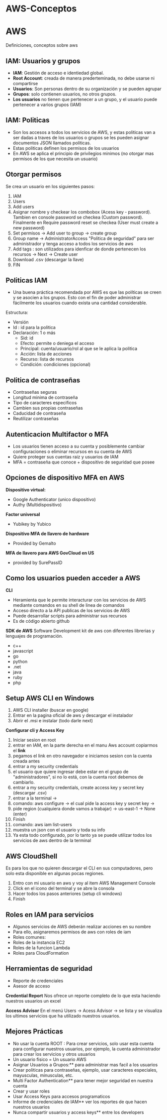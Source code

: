 # AWS-Conceptos
# AWS
Definiciones, conceptos sobre aws

## IAM: Usuarios y grupos

* **IAM**: Gestión de acceso e identiedad global.
* **Root Account**: creada de manera prederteminada, no debe usarse ni compartirse
* **Usuarios**: Son personas dentro de su organización y se pueden agrupar
* **Grupos**: solo contienen usuarios, no otros grupos.
* **Los usuarios** no tienen que pertenecer a un grupo, y el usuario puede pertenecer a varios grupos
(IAM)

## IAM: Politicas
* Son los accesos a todos los servicios de AWS, y estas politicas van a ser dadas a traves de los usuarios o grupos se les pueden asignar documentos JSON llamados políticas.
* Estas politicas definen los permisos de los usuarios
* En AWS se aplica el principio de privilegios minimos (no otorgar mas permisos de los que necesita un usuario)

## Otorgar permisos
Se crea un usuario en los siguientes pasos:

1. IAM
2. Users
3. Add users
4. Asignar nombre y checkear los combobox (Acess key - password). Tambien en console password se checkea (Custom  password). Finalmente en Require password reset se checkea (User must create a new password)
5. Set permisos -> Add user to group -> create group
6. Group name -> AdministratorAccess "Politica de seguridad" para ser administrador y tenga acceso a todos los servicios de aws
7. Add tags : son utilizados para idenficar de donde pertenecen los recursos -> Next -> Create user
8. Download .csv (descargar la llave)
9. FIN

## Politicas IAM
* Una buena práctica recomendada por AWS es que las políticas se creen y se asocien a los grupos. Esto con el fin de poder administrar fácilmente los usuarios cuando exista una cantidad considerable.

Estructura:
* Versión
* Id : id para la politica
* Declaración: 1 o más
  * Sid: id
  * Efecto: permite o deniega el acceso
  * Principal: cuenta/usuario/rol al que se le aplica la politica
  * Acción: lista de acciones
  * Recurso: lista de recursos
  * Condición: condiciones (opcional)
 
## Politica de contraseñas
 * Contraseñas seguras
 * Longitud minima de contraseña
 * Tipo de caracteres especificos
 * Cambien sus propias contraseñas
 * Caducidad de contraseña
 * Reutilizar contraseñas

##  Autenticacion Multifactor o MFA
* Los usuarios tienen acceso a su cuenta y posiblemente cambiar configuraciones o eliminar recursos en su cuenta de AWS
* Quiere proteger sus cuentas raiz y usuarios de IAM
* MFA = contraseña que conoce + dispositivo de seguridad que posee

## Opciones de dispositivo MFA en AWS
**Dispositivo virtual:**
 * Google Authenticator (unico dispositivo)
 * Authy (Multidispositivo)
 
**Factor universal**
 * Yubikey by Yubico
 
**Dispositivo MFA de llavero de hardware**
 * Provided by Gemalto
 
 **MFA de llavero para AWS GovCloud en US**
 * provided by SurePassID

## Como los usuarios pueden acceder a AWS

**CLI**
* Heramienta que le permite interacturar con los servicios de AWS mediante comandos en su shell de linea de comandos
* Acceso directo a la API publicas de los servicios de AWS
* Puede desarrollar scripts para administrar sus recursos
* Es de código abierto github

**SDK de AWS**
Software Development kit de aws con diferentes librerias y lenguajes de programación.
* c++
* javascript
* go
* python
* .net
* java
* ruby
* php

## Setup AWS CLI en Windows

1. AWS CLI installer (buscar en google)
2. Entrar en la pagina oficial de aws y descargar el instalador
3. Abrir el .msi e instalar (todo darle next)

**Configurar cli y Access Key**
1. Iniciar sesion en root
2. entrar en IAM, en la parte derecha en el manu Aws account copiarmos el **link** 
3. pegamos el link en otro navegador e iniciamos sesion con la cuenta creada antes
4. entrar a my security credentials 
5. el usuario que quiere ingresar debe estar en el grupo de "administradores", si no lo está, con la cuenta root debemos de cambiarlo.
6. entrar a my security credentials, create access key y secret key (descargar .csv)
7. entrar a la terminal -> 
8. comando: aws configure  -> el cual pide la access key y secret key ->
9. pide region (cualquiera donde vamos a trabajar) -> us-east-1 -> None (enter)
10. Finish
11. comando: aws iam list-users 
12. muestra un json con el usuario y toda su info
13. Ya esta todo configurado, por lo tanto ya se puede utilizar todos los servicios de aws dentro de la terminal

## AWS CloudShell

Es para los que no quieren descargar el CLI en sus computadores, pero solo esta disponible en algunas pocas regiones.

1. Entro con mi usuario en aws y voy al item AWS Management Console
2. Click en el icono del terminal y se abre la consola
3. Hacer todos los pasos anteriores (setup cli windows)
5. Finish


## Roles en IAM para servicios

* Algunos servicios de AWS deberán realizar acciones en su nombre
* Para ello, asignaremos permisos de aws con roles de iam
* Roles comunes:
 * Roles de la instancia EC2
 * Roles de la funcion Lambda
 * Roles para CloudFormation

## Herramientas de seguridad
* Reporte de credenciales
* Asesor de acceso

**Credential Report**
Nos ofrece un reporte completo de lo que esta haciendo nuestros usuarios un excel

**Access Advisor**
En el menú Users -> Acess Advisor -> se lista y se visualiza los ultimos servicios que ha utilizado nuestros usuarios.

## Mejores Prácticas

* No usar la cuenta ROOT : Para crear servicios, solo usar esta cuenta para configurar nuestros usuarios, por ejemplo, la cuenta administrador para crear los servicios y otros usuarios
* Un usuario fisico = Un usuario AWS
* Asignar Usuarios a Grupos:** para administrar mas facil a los usuarios
* Crear politicas para contraseñas, ejemplo, usar caracteres especiales, mayusculas, minusculas, etc.
* Multi Factor Authentication** para tener mejor seguridad en nuestra cuenta
* Crear y usar roles
* Usar Access Keys para accesos programaticos
* Informe de credenciales de IAM** ver los reportes de que hacen nuestros usuarios
* Nunca compartir usuarios y access keys** entre los developers
















